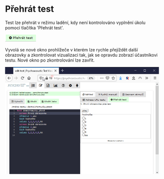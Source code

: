 # Přehrát test

Test lze přehrát v režimu ladění, kdy není kontrolováno vyplnění úkolu pomocí tlačítka 'Přehrát test'.

![](../../.gitbook/assets/image%20%283%29.png)

Vyvolá se nové okno prohlížeče v kterém lze rychle přejíždět další obrazovky a zkontrolovat vizualizaci tak, jak se opravdu zobrazí účastníkovi testu. Nové okno po zkontrolování lze zavřít.

![](../../.gitbook/assets/vptoxwt4ut.gif)



